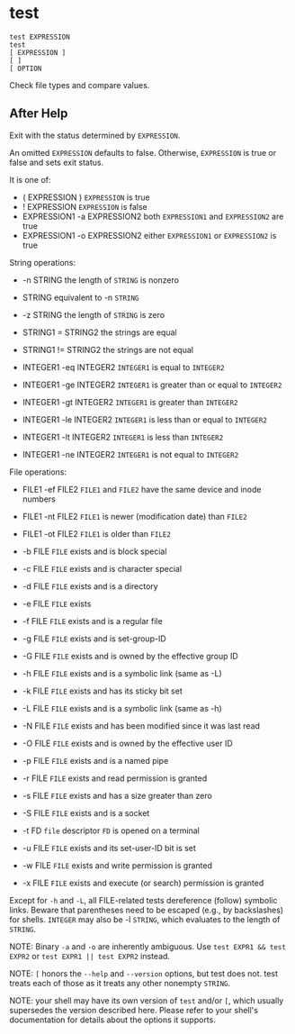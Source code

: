 # test

```
test EXPRESSION
test
[ EXPRESSION ]
[ ]
[ OPTION
```

Check file types and compare values.

## After Help

Exit with the status determined by `EXPRESSION`.

An omitted `EXPRESSION` defaults to false.
Otherwise, `EXPRESSION` is true or false and sets exit status. 

It is one of:

* ( EXPRESSION )               `EXPRESSION` is true
* ! EXPRESSION                 `EXPRESSION` is false
* EXPRESSION1 -a EXPRESSION2   both `EXPRESSION1` and `EXPRESSION2` are true
* EXPRESSION1 -o EXPRESSION2   either `EXPRESSION1` or `EXPRESSION2` is true

String operations:
* -n STRING            the length of `STRING` is nonzero
* STRING               equivalent to -n `STRING`
* -z STRING            the length of `STRING` is zero
* STRING1 = STRING2    the strings are equal
* STRING1 != STRING2   the strings are not equal

* INTEGER1 -eq INTEGER2   `INTEGER1` is equal to `INTEGER2`
* INTEGER1 -ge INTEGER2   `INTEGER1` is greater than or equal to `INTEGER2`
* INTEGER1 -gt INTEGER2   `INTEGER1` is greater than `INTEGER2`
* INTEGER1 -le INTEGER2   `INTEGER1` is less than or equal to `INTEGER2`
* INTEGER1 -lt INTEGER2   `INTEGER1` is less than `INTEGER2`
* INTEGER1 -ne INTEGER2   `INTEGER1` is not equal to `INTEGER2`

File operations:
* FILE1 -ef FILE2   `FILE1` and `FILE2` have the same device and inode numbers
* FILE1 -nt FILE2   `FILE1` is newer (modification date) than `FILE2`
* FILE1 -ot FILE2   `FILE1` is older than `FILE2`

* -b FILE     `FILE` exists and is block special
* -c FILE     `FILE` exists and is character special
* -d FILE     `FILE` exists and is a directory
* -e FILE     `FILE` exists
* -f FILE     `FILE` exists and is a regular file
* -g FILE     `FILE` exists and is set-group-ID
* -G FILE     `FILE` exists and is owned by the effective group ID
* -h FILE     `FILE` exists and is a symbolic link (same as -L)
* -k FILE     `FILE` exists and has its sticky bit set
* -L FILE     `FILE` exists and is a symbolic link (same as -h)
* -N FILE     `FILE` exists and has been modified since it was last read
* -O FILE     `FILE` exists and is owned by the effective user ID
* -p FILE     `FILE` exists and is a named pipe
* -r FILE     `FILE` exists and read permission is granted
* -s FILE     `FILE` exists and has a size greater than zero
* -S FILE     `FILE` exists and is a socket
* -t FD       `file` descriptor `FD` is opened on a terminal
* -u FILE     `FILE` exists and its set-user-ID bit is set
* -w FILE     `FILE` exists and write permission is granted
* -x FILE     `FILE` exists and execute (or search) permission is granted

Except for `-h` and `-L`, all FILE-related tests dereference (follow) symbolic links.
Beware that parentheses need to be escaped (e.g., by backslashes) for shells.
`INTEGER` may also be -l `STRING`, which evaluates to the length of `STRING`.

NOTE: Binary `-a` and `-o` are inherently ambiguous.
Use `test EXPR1 && test EXPR2` or `test EXPR1 || test EXPR2` instead.

NOTE: `[` honors the `--help` and `--version` options, but test does not.
test treats each of those as it treats any other nonempty `STRING`.

NOTE: your shell may have its own version of `test` and/or `[`, which usually supersedes the version described here.
Please refer to your shell's documentation for details about the options it supports.
